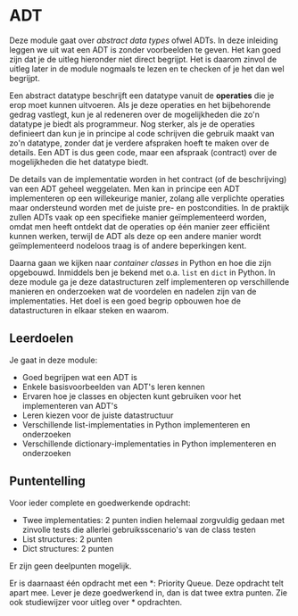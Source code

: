 # ADT

Deze module gaat over *abstract data types* ofwel ADTs. In deze inleiding leggen we uit wat een ADT is zonder voorbeelden te geven. Het kan goed zijn dat je de uitleg hieronder niet direct begrijpt. Het is daarom zinvol de uitleg later in de module nogmaals te lezen en te checken of je het dan wel begrijpt.

Een abstract datatype beschrijft een datatype vanuit de **operaties** die je erop moet kunnen uitvoeren. Als je deze operaties en het bijbehorende gedrag vastlegt, kun je al redeneren over de mogelijkheden die zo'n datatype je biedt als programmeur. Nog sterker, als je de operaties definieert dan kun je in principe al code schrijven die gebruik maakt van zo'n datatype, zonder dat je verdere afspraken hoeft te maken over de details. Een ADT is dus geen code, maar een afspraak (contract) over de mogelijkheden die het datatype biedt.

De details van de implementatie worden in het contract (of de beschrijving) van een ADT geheel weggelaten. Men kan in principe een ADT implementeren op een willekeurige manier, zolang alle verplichte operaties maar ondersteund worden met de juiste pre- en postcondities. In de praktijk zullen ADTs vaak op een specifieke manier geïmplementeerd worden, omdat men heeft ontdekt dat de operaties op één manier zeer efficiënt kunnen werken, terwijl de ADT als deze op een andere manier wordt geïmplementeerd nodeloos traag is of andere beperkingen kent.

Daarna gaan we kijken naar *container classes* in Python en hoe die zijn opgebouwd. Inmiddels ben je bekend met o.a. `list` en `dict` in Python. In deze module ga je deze datastructuren zelf implementeren op verschillende manieren en onderzoeken wat de voordelen en nadelen zijn van de implementaties. Het doel is een goed begrip opbouwen hoe de datastructuren in elkaar steken en waarom.

## Leerdoelen

Je gaat in deze module:

- Goed begrijpen wat een ADT is
- Enkele basisvoorbeelden van ADT's leren kennen
- Ervaren hoe je classes en objecten kunt gebruiken voor het implementeren van ADT's
- Leren kiezen voor de juiste datastructuur
- Verschillende list-implementaties in Python implementeren en onderzoeken
- Verschillende dictionary-implementaties in Python implementeren en onderzoeken

## Puntentelling

Voor ieder complete en goedwerkende opdracht:

- Twee implementaties: 2 punten indien helemaal zorgvuldig gedaan met zinvolle tests die allerlei gebruiksscenario's van de class testen
- List structures: 2 punten
- Dict structures: 2 punten

Er zijn geen deelpunten mogelijk.

Er is daarnaast één opdracht met een *: Priority Queue. Deze opdracht telt apart mee. Lever je deze goedwerkend in, dan is dat twee extra punten. Zie ook studiewijzer voor uitleg over * opdrachten.
